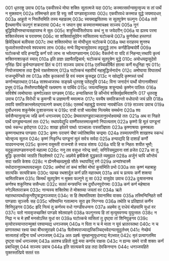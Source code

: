 001  धृतराष्ट्र उवाच
001a एकवीरवधे मोघा शक्तिः सूतात्मजे यदा
001c कस्मात्सर्वान्समुत्सृज्य स तां पार्थे न मुक्तवान्
002a तस्मिन्हते हता हि स्युः सर्वे पाण्डवसृञ्जयाः
002c एकवीरवधे कस्मान्न युद्धे जयमादधत्
003a आहूतो न निवर्तेयमिति तस्य महाव्रतम्
003c स्वयमाह्वयितव्यः स सूतपुत्रेण फल्गुनः
004a ततो द्वैरथमानीय फल्गुनं शक्रदत्तया
004c न जघान वृषा कस्मात्तन्ममाचक्ष्व सञ्जय
005a नूनं बुद्धिविहीनश्चाप्यसहायश्च मे सुतः
005c शत्रुभिर्व्यंसितोपायः कथं नु स जयेदरीन्
006a या ह्यस्य परमा शक्तिर्जयस्य च परायणम्
006c सा शक्तिर्वासुदेवेन व्यंसितास्य घटोत्कचे
007a कुणेर्यथा हस्तगतं ह्रियेद्बिल्वं बलीयसा
007c तथा शक्तिरमोघा सा मोघीभूता घटोत्कचे
008a यथा वराहस्य शुनश्च युध्यतोस्तयोरभावे श्वपचस्य लाभः
008c मन्ये विद्वन्वासुदेवस्य तद्वद्युद्धे लाभः कर्णहैडिम्बयोर्वै
009a घटोत्कचो यदि हन्याद्धि कर्णं परो लाभः स भवेत्पाण्डवानाम्
009c वैकर्तनो वा यदि तं निहन्या;त्तथापि कृत्यं शक्तिनाशात्कृतं स्यात्
010a इति प्राज्ञः प्रज्ञयैतद्विचार्य; घटोत्कचं सूतपुत्रेण युद्धे
010c अयोधयद्वासुदेवो नृसिंहः प्रियं कुर्वन्पाण्डवानां हितं च
011  सञ्जय उवाच
011a एतच्चिकीर्षितं ज्ञात्वा कर्णे मधुनिहा नृप
011c नियोजयामास तदा द्वैरथे राक्षसेश्वरम्
012a घटोत्कचं महावीर्यं महाबुद्धिर्जनार्दनः
012c अमोघाया विघातार्थं राजन्दुर्मन्त्रिते तव
013a तदैव कृतकार्या हि वयं स्याम कुरूद्वह
013c न रक्षेद्यदि कृष्णस्तं पार्थं कर्णान्महारथात्
014a साश्वध्वजरथः सङ्ख्ये धृतराष्ट्र पतेद्भुवि
014c विना जनार्दनं पार्थो योगानामीश्वरं प्रभुम्
015a तैस्तैरुपायैर्बहुभी रक्ष्यमाणः स पार्थिव
015c जयत्यभिमुखः शत्रून्पार्थः कृष्णेन पालितः
016a सविशेषं त्वमोघायाः कृष्णोऽरक्षत पाण्डवम्
016c हन्यात्क्षिप्ता हि कौन्तेयं शक्तिर्वृक्षमिवाशनिः
017  धृतराष्ट्र उवाच
017a विरोधी च कुमन्त्री च प्राज्ञमानी ममात्मजः
017c यस्यैष समतिक्रान्तो वधोपायो जयं प्रति
018a तवापि समतिक्रान्तमेतद्गावल्गणे कथम्
018c एतमर्थं महाबुद्धे यत्त्वया नावबोधितः
019  सञ्जय उवाच
019a दुर्योधनस्य शकुनेर्मम दुःशासनस्य च
019c रात्रौ रात्रौ भवत्येषा नित्यमेव समर्थना
020a श्वः सर्वसैन्यानुत्सृज्य जहि कर्ण धनञ्जयम्
020c प्रेष्यवत्पाण्डुपाञ्चालानुपभोक्ष्यामहे ततः
021a अथ वा निहते पार्थे पाण्डुष्वन्यतमं ततः
021c स्थापयेद्युधि वार्ष्णेयस्तस्मात्कृष्णो निपात्यताम्
022a कृष्णो हि मूलं पाण्डूनां पार्थः स्कन्ध इवोद्गतः
022c शाखा इवेतरे पार्थाः पाञ्चालाः पत्रसञ्ज्ञिताः
023a कृष्णाश्रयाः कृष्णबलाः कृष्णनाथाश्च पाण्डवाः
023c कृष्णः परायणं चैषां ज्योतिषामिव चन्द्रमाः
024a तस्मात्पर्णानि शाखाश्च स्कन्धं चोत्सृज्य सूतज
024c कृष्णं निकृन्धि पाण्डूनां मूलं सर्वत्र सर्वदा
025a हन्याद्यदि हि दाशार्हं कर्णो यादवनन्दनम्
025c कृत्स्ना वसुमती राजन्वशे ते स्यान्न संशयः
026a यदि हि स निहतः शयीत भूमौ; यदुकुलपाण्डवनन्दनो महात्मा
026c ननु तव वसुधा नरेन्द्र सर्वा; सगिरिसमुद्रवना वशं व्रजेत
027a सा तु बुद्धिः कृताप्येवं जाग्रति त्रिदशेश्वरे
027c अप्रमेये हृषीकेशे युद्धकाले व्यमुह्यत
028a अर्जुनं चापि कौन्तेयं सदा रक्षति केशवः
028c न ह्येनमैच्छत्प्रमुखे सौतेः स्थापयितुं रणे
029a अन्यांश्चास्मै रथोदारानुपस्थापयदच्युतः
029c अमोघां तां कथं शक्तिं मोघां कुर्यामिति प्रभो
030a ततः कृष्णं महाबाहुः सात्यकिः सत्यविक्रमः
030c पप्रच्छ रथशार्दूल कर्णं प्रति महारथम्
031a अयं च प्रत्ययः कर्णे शक्त्या चामितविक्रम
031c किमर्थं सूतपुत्रेण न मुक्ता फल्गुने तु सा
032  वासुदेव उवाच
032a दुःषासनश्च कर्णश्च शकुनिश्च ससैन्धवः
032c सततं मन्त्रयन्ति स्म दुर्योधनपुरोगमाः
033a कर्ण कर्ण महेष्वास रणेऽमितपराक्रम
033c नान्यस्य शक्तिरेषा ते मोक्तव्या जयतां वर
034a ऋते महारथात्पार्थात्कुन्तीपुत्राद्धनञ्जयात्
034c स हि तेषामतियशा देवानामिव वासवः
035a तस्मिन्विनिहते सर्वे पाण्डवाः सृञ्जयैः सह
035c भविष्यन्ति गतात्मानः सुरा इव निरग्नयः
036a तथेति च प्रतिज्ञातं कर्णेन शिनिपुङ्गव
036c हृदि नित्यं तु कर्णस्य वधो गाण्डीवधन्वनः
037a अहमेव तु राधेयं मोहयामि युधां वर
037c यतो नावसृजच्छक्तिं पाण्डवे श्वेतवाहने
038a फल्गुनस्य हि तां मृत्युमवगम्य युयुत्सतः
038c न निद्रा न च मे हर्षो मनसोऽस्ति युधां वर
039a घटोत्कचे व्यंसितां तु दृष्ट्वा तां शिनिपुङ्गव
039c मृत्योरास्यान्तरान्मुक्तं पश्याम्यद्य धनञ्जयम्
040a न पिता न च मे माता न यूयं भ्रातरस्तथा
040c न च प्राणास्तथा रक्ष्या यथा बीभत्सुराहवे
041a त्रैलोक्यराज्याद्यत्किञ्चिद्भवेदन्यत्सुदुर्लभम्
041c नेच्छेयं सात्वताहं तद्विना पार्थं धनञ्जयम्
042a अतः प्रहर्षः सुमहान्युयुधानाद्य मेऽभवत्
042c मृतं प्रत्यागतमिव दृष्ट्वा पार्थं धनञ्जयम्
043a अतश्च प्रहितो युद्धे मया कर्णाय राक्षसः
043c न ह्यन्यः समरे रात्रौ शक्तः कर्णं प्रबाधितुम्
044  सञ्जय उवाच
044a इति सात्यकये प्राह तदा देवकिनन्दनः
044c धनञ्जयहिते युक्तस्तत्प्रिये सततं रतः
